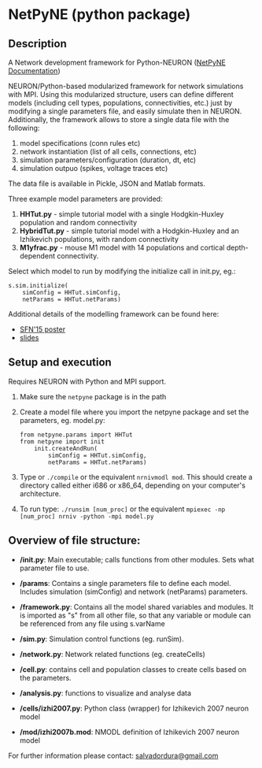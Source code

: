 # NetPyNE (python package)
## Description
A Network development framework for Python-NEURON ([NetPyNE Documentation](http://neurosimlab.org/netpyne/))

NEURON/Python-based modularized framework for network simulations with MPI. Using this modularized structure, users can define different models (including cell types, populations, connectivities, etc.) just by modifying a single parameters file, and easily simulate then in NEURON. Additionally, the framework allows to store a single data file with the following:

1. model specifications (conn rules etc)
2. network instantiation (list of all cells, connections, etc)
3. simulation parameters/configuration (duration, dt, etc)
4. simulation outpuo (spikes, voltage traces etc)

The data file is available in Pickle, JSON and Matlab formats.

Three example model parameters are provided: 

1. **HHTut.py** - simple tutorial model with a single Hodgkin-Huxley population and random connectivity
2. **HybridTut.py** - simple tutorial model with a Hodgkin-Huxley and an Izhikevich populations, with random connectivity
3. **M1yfrac.py** - mouse M1 model with 14 populations and cortical depth-dependent connectivity.

Select which model to run by modifying the initialize call in init.py, eg.:

    s.sim.initialize(                   
        simConfig = HHTut.simConfig, 
        netParams = HHTut.netParams)

        
Additional details of the modelling framework can be found here:

* [SFN'15 poster](http://neurosimlab.org/salvadord/sfn15-sal-final.pdf)
* [slides](https://drive.google.com/file/d/0B8v-knmZRjhtVl9BOFY2bzlWSWs/view?usp=sharing)       
 
      
## Setup and execution

Requires NEURON with Python and MPI support. 

1. Make sure the `netpyne` package is in the path

2. Create a model file where you import the netpyne package and set the parameters, eg. model.py:

	```
	from netpyne.params import HHTut
	from netpyne import init
		init.createAndRun(
			simConfig = HHTut.simConfig,     
			netParams = HHTut.netParams)
	```

3. Type or `./compile` or the equivalent `nrnivmodl mod`. This should create a directory called either i686 or x86_64, depending on your computer's architecture. 

4. To run type: `./runsim [num_proc]` or the equivalent `mpiexec -np [num_proc] nrniv -python -mpi model.py`

## Overview of file structure:

* **/init.py**: Main executable; calls functions from other modules. Sets what parameter file to use.

* **/params**: Contains a single parameters file to define each model. Includes simulation (simConfig) and network (netParams) parameters. 

* **/framework.py**: Contains all the model shared variables and modules. It is imported as "s" from all other file, so that any variable or module can be referenced from any file using s.varName

* **/sim.py**: Simulation control functions (eg. runSim).

* **/network.py**: Network related functions (eg. createCells)

* **/cell.py**: contains cell and population classes to create cells based on the parameters.

* **/analysis.py**: functions to visualize and analyse data

* **/cells/izhi2007.py**: Python class (wrapper) for Izhikevich 2007 neuron model

* **/mod/izhi2007b.mod**: NMODL definition of Izhikevich 2007 neuron model


For further information please contact: salvadordura@gmail.com 

